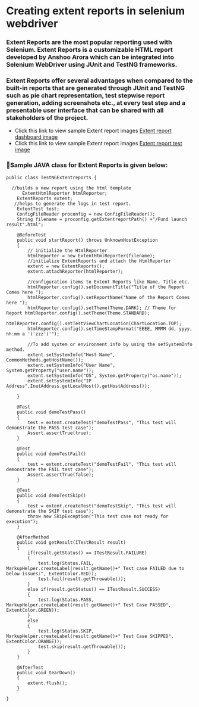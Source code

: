 # Creating extent reports in selenium webdriver 
### Extent Reports are the most popular reporting used with Selenium. Extent Reports is a customizable HTML report developed by Anshoo Arora which can be integrated into Selenium WebDriver using JUnit and TestNG frameworks.<br>
### Extent Reports offer several advantages when compared to the built-in reports that are generated through JUnit and TestNG such as pie chart representation, test stepwise report generation, adding screenshots etc., at every test step and a presentable user interface that can be shared with all stakeholders of the project.<br> 
* Click this link to view sample Extent report images <a href="http://extentreports.com/img/bdd/dashboard.png" title="Extent report dashboard image">Extent report dashboard image</a> <br>
* Click this link to view sample Extent report images <a href="http://extentreports.com/img/bdd/bug.png" title="Extent report tests image">Extent report test image</a> <br>

### :dart:Sample JAVA class for Extent Reports is given below: <br> 
```
public class TestNGExtentreports {

  //builds a new report using the html template 
	  ExtentHtmlReporter htmlReporter;
    ExtentReports extent;
   //helps to generate the logs in test report.
    ExtentTest test;
    ConfigFileReader proconfig = new ConfigFileReader();
    String filename = proconfig.getExtentreportPath() +"/Fund launch result".html";
         
    @BeforeTest
    public void startReport() throws UnknownHostException
    {
        // initialize the HtmlReporter
        htmlReporter = new ExtentHtmlReporter(filename);
        //initialize ExtentReports and attach the HtmlReporter
        extent = new ExtentReports();
        extent.attachReporter(htmlReporter);
    
        //configuration items to Extent Reports like Name, Title etc. 
        htmlReporter.config().setDocumentTitle("Title of the Report Comes here "); 
        htmlReporter.config().setReportName("Name of the Report Comes here "); 
        htmlReporter.config().setTheme(Theme.DARK); // Theme for Report htmlReporter.config().setTheme(Theme.STANDARD); 
        htmlReporter.config().setTestViewChartLocation(ChartLocation.TOP);
        htmlReporter.config().setTimeStampFormat("EEEE, MMMM dd, yyyy, hh:mm a '('zzz')'");
        
        //To add system or environment info by using the setSystemInfo method.
        extent.setSystemInfo("Host Name", CommonMethods.getHostName());
        extent.setSystemInfo("User Name", System.getProperty("user.name"));
        extent.setSystemInfo("OS", System.getProperty("os.name"));
        extent.setSystemInfo("IP Address",InetAddress.getLocalHost().getHostAddress());
         
    }
     
    @Test
    public void demoTestPass()
    {
        test = extent.createTest("demoTestPass", "This test will demonstrate the PASS test case");
        Assert.assertTrue(true);
    }
     
    @Test
    public void demoTestFail()
    {
        test = extent.createTest("demoTestFail", "This test will demonstrate the FAIL test case");
        Assert.assertTrue(false);
    }
     
    @Test
    public void demoTestSkip()
    {
        test = extent.createTest("demoTestSkip", "This test will demonstrate the SKIP test case");
        throw new SkipException("This test case not ready for execution");
    }
     
    @AfterMethod
    public void getResult(ITestResult result)
    {
        if(result.getStatus() == ITestResult.FAILURE)
        {
            test.log(Status.FAIL, MarkupHelper.createLabel(result.getName()+" Test case FAILED due to below issues:", ExtentColor.RED));
            test.fail(result.getThrowable());
        }
        else if(result.getStatus() == ITestResult.SUCCESS)
        {
            test.log(Status.PASS, MarkupHelper.createLabel(result.getName()+" Test Case PASSED", ExtentColor.GREEN));
        }
        else
        {
            test.log(Status.SKIP, MarkupHelper.createLabel(result.getName()+" Test Case SKIPPED", ExtentColor.ORANGE));
            test.skip(result.getThrowable());
        }
    }
     
    @AfterTest
    public void tearDown()
    {
        extent.flush();
    }

}
```


